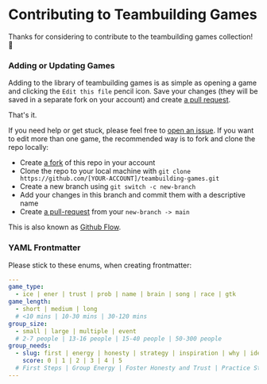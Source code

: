 # Contributing to Teambuilding Games

Thanks for considering to contribute to the teambuilding games collection! :tada:

### Adding or Updating Games
Adding to the library of teambuilding games is as simple as opening a game and clicking the `Edit this file` pencil icon.
Save your changes (they will be saved in a separate fork on your account) and create [a pull request](https://github.com/aleleio/teambuilding-games/pulls).

That's it.

If you need help or get stuck, please feel free to [open an issue](https://github.com/aleleio/teambuilding-games/issues). If you want to edit more than one game, the recommended way is to fork and clone the repo locally:

* Create [a fork](https://github.com/aleleio/teambuilding-games/fork) of this repo in your account
* Clone the repo to your local machine with `git clone https://github.com/[YOUR-ACCOUNT]/teambuilding-games.git`
* Create a new branch using `git switch -c new-branch`
* Add your changes in this branch and commit them with a descriptive name
* Create [a pull-request](https://github.com/aleleio/teambuilding-games/pulls) from your `new-branch -> main`

This is also known as [Github Flow](https://guides.github.com/introduction/flow/).


### YAML Frontmatter

Please stick to these enums, when creating frontmatter:

```yaml
---
game_type:
  - ice | ener | trust | prob | name | brain | song | race | gtk
game_length:
  - short | medium | long 
  # <10 mins | 10-30 mins | 30-120 mins
group_size:
  - small | large | multiple | event
  # 2-7 people | 13-16 people | 15-40 people | 50-300 people
group_needs:
  - slug: first | energy | honesty | strategy | inspiration | why | identity
    score: 0 | 1 | 2 | 3 | 4 | 5
  # First Steps | Group Energy | Foster Honesty and Trust | Practice Strategy and Co-operation | Inspiration | Team "Why" | Group Identity
---
```
